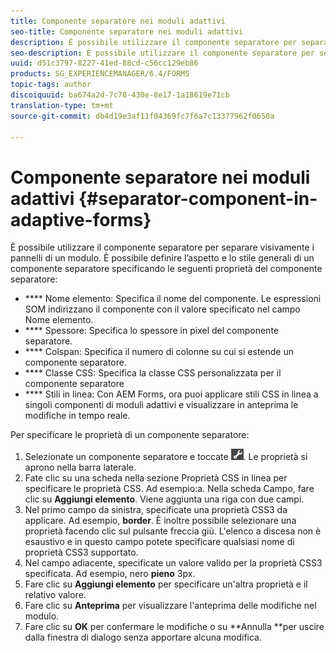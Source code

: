 ```yaml
---
title: Componente separatore nei moduli adattivi
seo-title: Componente separatore nei moduli adattivi
description: È possibile utilizzare il componente separatore per separare visivamente sezioni di un modulo.
seo-description: È possibile utilizzare il componente separatore per separare visivamente sezioni di un modulo.
uuid: d51c3797-8227-41ed-88cd-c56cc129eb86
products: SG_EXPERIENCEMANAGER/6.4/FORMS
topic-tags: author
discoiquuid: ba674a2d-7c78-430e-8e17-1a18619e71cb
translation-type: tm+mt
source-git-commit: db4d19e3af11f04369fc7f6a7c13377962f0650a

---
```



# Componente separatore nei moduli adattivi {#separator-component-in-adaptive-forms}

È possibile utilizzare il componente separatore per separare visivamente i pannelli di un modulo. È possibile definire l’aspetto e lo stile generali di un componente separatore specificando le seguenti proprietà del componente separatore:

* **** Nome elemento: Specifica il nome del componente. Le espressioni SOM indirizzano il componente con il valore specificato nel campo Nome elemento.
* **** Spessore: Specifica lo spessore in pixel del componente separatore.
* **** Colspan: Specifica il numero di colonne su cui si estende un componente separatore.
* **** Classe CSS: Specifica la classe CSS personalizzata per il componente separatore
* **** Stili in linea: Con AEM Forms, ora puoi applicare stili CSS in linea a singoli componenti di moduli adattivi e visualizzare in anteprima le modifiche in tempo reale.

Per specificare le proprietà di un componente separatore:

1. Selezionate un componente separatore e toccate ![cmppr](assets/cmppr.png). Le proprietà si aprono nella barra laterale.
1. Fate clic su una scheda nella sezione Proprietà CSS in linea per specificare le proprietà CSS. Ad esempio:a. Nella scheda Campo, fare clic su **Aggiungi elemento**. Viene aggiunta una riga con due campi.
1. Nel primo campo da sinistra, specificate una proprietà CSS3 da applicare. Ad esempio, **border**. È inoltre possibile selezionare una proprietà facendo clic sul pulsante freccia giù. L&#39;elenco a discesa non è esaustivo e in questo campo potete specificare qualsiasi nome di proprietà CSS3 supportato.
1. Nel campo adiacente, specificate un valore valido per la proprietà CSS3 specificata. Ad esempio, nero **pieno** 3px.
1. Fare clic su **Aggiungi elemento** per specificare un&#39;altra proprietà e il relativo valore.
1. Fare clic su **Anteprima** per visualizzare l&#39;anteprima delle modifiche nel modulo.
1. Fare clic su **OK** per confermare le modifiche o su **Annulla **per uscire dalla finestra di dialogo senza apportare alcuna modifica.

